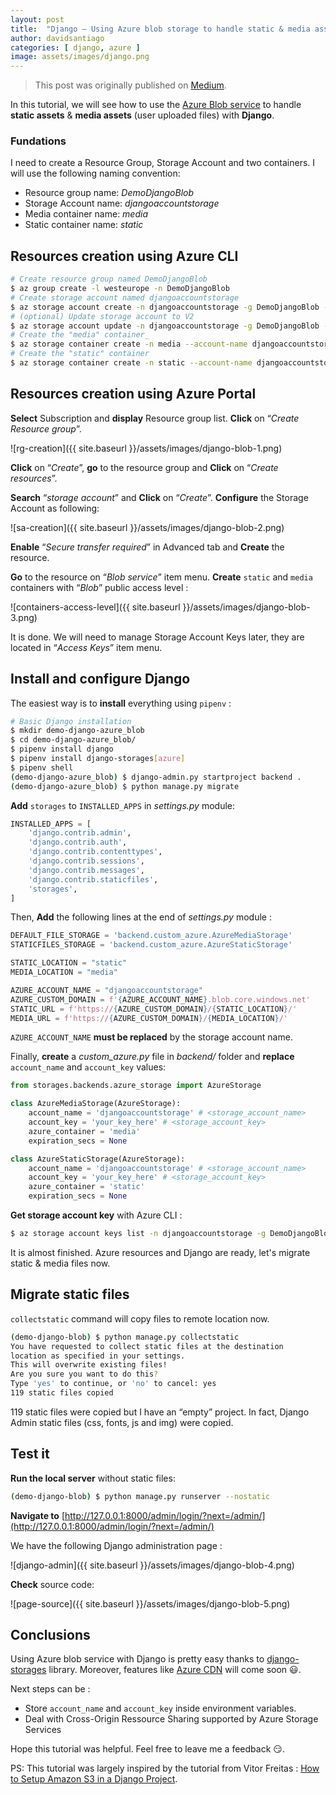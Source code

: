 ```yaml
---
layout: post
title:  "Django — Using Azure blob storage to handle static & media assets — from scratch"
author: davidsantiago
categories: [ django, azure ]
image: assets/images/django.png
---
```


> This post was originally published on [Medium](https://medium.com/@DawlysD/django-using-azure-blob-storage-to-handle-static-media-assets-from-scratch-90cbbc7d56be).


In this tutorial, we will see how to use the [Azure Blob service](https://azure.microsoft.com/en-us/services/storage/blobs/) to handle **static assets** & **media assets** (user uploaded files) with **Django**.

### Fundations 

I need to create a Resource Group, Storage Account and two containers. I will use the following naming convention:
*   Resource group name: _DemoDjangoBlob_
*   Storage Account name: _djangoaccountstorage_
*   Media container name: _media_
*   Static container name: _static_

## Resources creation using Azure CLI


```bash
# Create resource group named DemoDjangoBlob
$ az group create -l westeurope -n DemoDjangoBlob
# Create storage account named djangoaccountstorage
$ az storage account create -n djangoaccountstorage -g DemoDjangoBlob -l westeurope --sku Standard_LRS --https-only true
# (optional) Update storage account to V2
$ az storage account update -n djangoaccountstorage -g DemoDjangoBlob --set kind=StorageV2
# Create the "media" container_  
$ az storage container create -n media --account-name djangoaccountstorage --public-access blob
# Create the "static" container 
$ az storage container create -n static --account-name djangoaccountstorage --public-access blob
```

## Resources creation using Azure Portal

**Select** Subscription and **display** Resource group list. **Click** on “_Create Resource group_”.

![rg-creation]({{ site.baseurl }}/assets/images/django-blob-1.png)

**Click** on “_Create_”, **go** to the resource group and **Click** on “_Create resources_”.

**Search** “_storage account_” and **Click** on “_Create_”. **Configure** the Storage Account as following:

![sa-creation]({{ site.baseurl }}/assets/images/django-blob-2.png)

**Enable** “_Secure transfer required_” in Advanced tab and **Create** the resource.

**Go** to the resource on “_Blob service_” item menu. **Create** `static` and `media` containers with “_Blob_” public access level :

![containers-access-level]({{ site.baseurl }}/assets/images/django-blob-3.png)

It is done. We will need to manage Storage Account Keys later, they are located in “_Access Keys_” item menu.

## Install and configure Django

The easiest way is to **install** everything using `pipenv` :

```bash
# Basic Django installation_  
$ mkdir demo-django-azure_blob  
$ cd demo-django-azure_blob/  
$ pipenv install django  
$ pipenv install django-storages[azure]  
$ pipenv shell  
(demo-django-azure_blob) $ django-admin.py startproject backend .  
(demo-django-azure_blob) $ python manage.py migrate
```

**Add** `storages` to `INSTALLED_APPS` in _settings.py_ module:

```python
INSTALLED_APPS = [
    'django.contrib.admin',
    'django.contrib.auth',
    'django.contrib.contenttypes',
    'django.contrib.sessions',
    'django.contrib.messages',
    'django.contrib.staticfiles',
    'storages',
]
```

Then, **Add** the following lines at the end of _settings.py_ module :

```python
DEFAULT_FILE_STORAGE = 'backend.custom_azure.AzureMediaStorage'
STATICFILES_STORAGE = 'backend.custom_azure.AzureStaticStorage'

STATIC_LOCATION = "static"
MEDIA_LOCATION = "media"

AZURE_ACCOUNT_NAME = "djangoaccountstorage"
AZURE_CUSTOM_DOMAIN = f'{AZURE_ACCOUNT_NAME}.blob.core.windows.net'
STATIC_URL = f'https://{AZURE_CUSTOM_DOMAIN}/{STATIC_LOCATION}/'
MEDIA_URL = f'https://{AZURE_CUSTOM_DOMAIN}/{MEDIA_LOCATION}/'
```

`AZURE_ACCOUNT_NAME` **must be replaced** by the storage account name.

Finally, **create** a _custom_azure.py_ file in _backend/_ folder and  **replace** `account_name` and `account_key` values:

```python
from storages.backends.azure_storage import AzureStorage

class AzureMediaStorage(AzureStorage):
    account_name = 'djangoaccountstorage' # <storage_account_name>
    account_key = 'your_key_here' # <storage_account_key>
    azure_container = 'media'
    expiration_secs = None

class AzureStaticStorage(AzureStorage):
    account_name = 'djangoaccountstorage' # <storage_account_name>
    account_key = 'your_key_here' # <storage_account_key>
    azure_container = 'static'
    expiration_secs = None
```

**Get storage account key** with Azure CLI :

```bash
$ az storage account keys list -n djangoaccountstorage -g DemoDjangoBlob
```

It is almost finished. Azure resources and Django are ready, let's migrate static & media files now.

## Migrate static files

`collectstatic` command will copy files to remote location now.

```bash
(demo-django-blob) $ python manage.py collectstatic
You have requested to collect static files at the destination
location as specified in your settings.
This will overwrite existing files!
Are you sure you want to do this?
Type 'yes' to continue, or 'no' to cancel: yes
119 static files copied
```

119 static files were copied but I have an “empty” project. In fact, Django Admin static files (css, fonts, js and img) were copied.

## Test it

**Run the local server** without static files:

```bash
(demo-django-blob) $ python manage.py runserver --nostatic
```

**Navigate to** [http://127.0.0.1:8000/admin/login/?next=/admin/](http://127.0.0.1:8000/admin/login/?next=/admin/)

We have the following Django administration page :

![django-admin]({{ site.baseurl }}/assets/images/django-blob-4.png)

**Check** source code:

![page-source]({{ site.baseurl }}/assets/images/django-blob-5.png)

## Conclusions

Using Azure blob service with Django is pretty easy thanks to [django-storages](https://django-storages.readthedocs.io/en/latest/) library. 
Moreover, features like [Azure CDN](https://github.com/jschneier/django-storages/pull/611) will come soon 😃.

Next steps can be :

*   Store `account_name` and `account_key` inside environment variables.
*   Deal with Cross-Origin Ressource Sharing supported by Azure Storage Services

Hope this tutorial was helpful. Feel free to leave me a feedback 😏.


PS: This tutorial was largely inspired by the tutorial from Vitor Freitas : [How to Setup Amazon S3 in a Django Project](https://simpleisbetterthancomplex.com/tutorial/2017/08/01/how-to-setup-amazon-s3-in-a-django-project.html).
